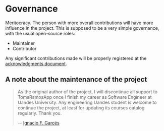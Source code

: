 # Governance

Meritocracy. The person with more overall contributions will have more influence in the project. This is supposed to be a very simple governance, with the usual open-source roles:

- Maintainer
- Contributor

Any significant contributions made will be properly registered at the [acknowledgments document](./acknowledgments.md).

## A note about the maintenance of the project

> As the original author of the project, I will discontinue all support to TomaRamosApp once I finish my career as Software Engineer at Uandes University. Any engineering Uandes student is welcome to continue the project, at least for updating its courses catalog regularly. Thank you.
>
> -- [Ignacio F. Garcés](https://github.com/ifgarces)
